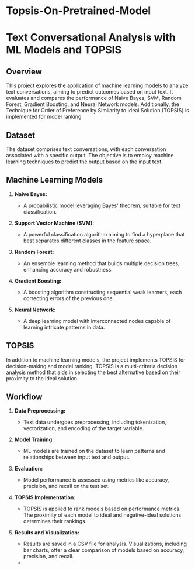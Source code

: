 # Topsis-On-Pretrained-Model
# Text Conversational Analysis with ML Models and TOPSIS

## Overview

This project explores the application of machine learning models to analyze text conversations, aiming to predict outcomes based on input text. It evaluates and compares the performance of Naive Bayes, SVM, Random Forest, Gradient Boosting, and Neural Network models. Additionally, the Technique for Order of Preference by Similarity to Ideal Solution (TOPSIS) is implemented for model ranking.

## Dataset

The dataset comprises text conversations, with each conversation associated with a specific output. The objective is to employ machine learning techniques to predict the output based on the input text.

## Machine Learning Models

1. **Naive Bayes:**
   - A probabilistic model leveraging Bayes' theorem, suitable for text classification.

2. **Support Vector Machine (SVM):**
   - A powerful classification algorithm aiming to find a hyperplane that best separates different classes in the feature space.

3. **Random Forest:**
   - An ensemble learning method that builds multiple decision trees, enhancing accuracy and robustness.

4. **Gradient Boosting:**
   - A boosting algorithm constructing sequential weak learners, each correcting errors of the previous one.

5. **Neural Network:**
   - A deep learning model with interconnected nodes capable of learning intricate patterns in data.

## TOPSIS

In addition to machine learning models, the project implements TOPSIS for decision-making and model ranking. TOPSIS is a multi-criteria decision analysis method that aids in selecting the best alternative based on their proximity to the ideal solution.

## Workflow

1. **Data Preprocessing:**
   - Text data undergoes preprocessing, including tokenization, vectorization, and encoding of the target variable.

2. **Model Training:**
   - ML models are trained on the dataset to learn patterns and relationships between input text and output.

3. **Evaluation:**
   - Model performance is assessed using metrics like accuracy, precision, and recall on the test set.

4. **TOPSIS Implementation:**
   - TOPSIS is applied to rank models based on performance metrics. The proximity of each model to ideal and negative-ideal solutions determines their rankings.

5. **Results and Visualization:**
   - Results are saved in a CSV file for analysis. Visualizations, including bar charts, offer a clear comparison of models based on accuracy, precision, and recall.
   - 
